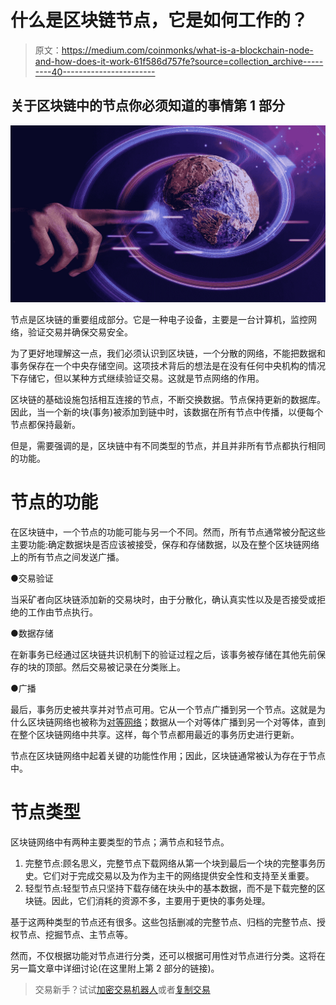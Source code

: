 # 什么是区块链节点，它是如何工作的？

> 原文：<https://medium.com/coinmonks/what-is-a-blockchain-node-and-how-does-it-work-61f586d757fe?source=collection_archive---------40----------------------->

## 关于区块链中的节点你必须知道的事情第 1 部分

![](img/870cb00582fe6a6426d6223616ba38fc.png)

节点是区块链的重要组成部分。它是一种电子设备，主要是一台计算机，监控网络，验证交易并确保交易安全。

为了更好地理解这一点，我们必须认识到区块链，一个分散的网络，不能把数据和事务保存在一个中央存储空间。这项技术背后的想法是在没有任何中央机构的情况下存储它，但以某种方式继续验证交易。这就是节点网络的作用。

区块链的基础设施包括相互连接的节点，不断交换数据。节点保持更新的数据库。因此，当一个新的块(事务)被添加到链中时，该数据在所有节点中传播，以便每个节点都保持最新。

但是，需要强调的是，区块链中有不同类型的节点，并且并非所有节点都执行相同的功能。

# 节点的功能

在区块链中，一个节点的功能可能与另一个不同。然而，所有节点通常被分配这些主要功能:确定数据块是否应该被接受，保存和存储数据，以及在整个区块链网络上的所有节点之间发送广播。

●交易验证

当采矿者向区块链添加新的交易块时，由于分散化，确认真实性以及是否接受或拒绝的工作由节点执行。

●数据存储

在新事务已经通过区块链共识机制下的验证过程之后，该事务被存储在其他先前保存的块的顶部。然后交易被记录在分类账上。

●广播

最后，事务历史被共享并对节点可用。它从一个节点广播到另一个节点。这就是为什么区块链网络也被称为[对等网络](https://www.blockchain-council.org/blockchain/blockchain-role-of-p2p-network/#:~:text=P2P%20is%20a%20technology%20that,or%20intermediaries%20or%20central%20server.)；数据从一个对等体广播到另一个对等体，直到在整个区块链网络中共享。这样，每个节点都用最近的事务历史进行更新。

节点在区块链网络中起着关键的功能性作用；因此，区块链通常被认为存在于节点中。

# 节点类型

区块链网络中有两种主要类型的节点；满节点和轻节点。

1.  完整节点:顾名思义，完整节点下载网络从第一个块到最后一个块的完整事务历史。它们对于完成交易以及为作为主干的网络提供安全性和支持至关重要。
2.  轻型节点:轻型节点只坚持下载存储在块头中的基本数据，而不是下载完整的区块链。因此，它们消耗的资源不多，主要用于更快的事务处理。

基于这两种类型的节点还有很多。这些包括删减的完整节点、归档的完整节点、授权节点、挖掘节点、主节点等。

然而，不仅根据功能对节点进行分类，还可以根据可用性对节点进行分类。这将在另一篇文章中详细讨论(在这里附上第 2 部分的链接)。

> 交易新手？试试[加密交易机器人](/coinmonks/crypto-trading-bot-c2ffce8acb2a)或者[复制交易](/coinmonks/top-10-crypto-copy-trading-platforms-for-beginners-d0c37c7d698c)